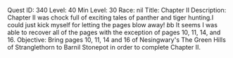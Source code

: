 Quest ID: 340
Level: 40
Min Level: 30
Race: nil
Title: Chapter II
Description: Chapter II was chock full of exciting tales of panther and tiger hunting.I could just kick myself for letting the pages blow away! $b$b It seems I was able to recover all of the pages with the exception of pages 10, 11, 14, and 16.
Objective: Bring pages 10, 11, 14 and 16 of Nesingwary's The Green Hills of Stranglethorn to Barnil Stonepot in order to complete Chapter II.
